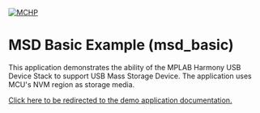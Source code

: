 

[![MCHP](https://www.microchip.com/ResourcePackages/Microchip/assets/dist/images/logo.png)](https://www.microchip.com)

# MSD Basic Example (msd_basic)

This application demonstrates the ability of the MPLAB Harmony USB Device Stack to support USB Mass Storage Device. The application uses MCU's NVM region as storage media. 

[Click here to be redirected to the demo application documentation.](https://onlinedocs.microchip.com/v2/keyword-lookup?keyword=USB_APPS_DEVICE_MSD_BASIC_EXAMPLE&redirect=true)
